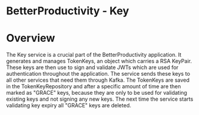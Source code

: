 # BetterProductivity - Key

# Overview

The Key service is a crucial part of the BetterProductivity application. It generates and manages TokenKeys, an object which carries 
a RSA KeyPair. These keys are then use to sign and validate JWTs which are used for authentication throughout the
application. The service sends these keys to all other services that need them through Kafka. The TokenKeys are saved in 
the TokenKeyRepository and after a specific amount of time are then marked as "GRACE" keys, because they are only to be 
used for validating existing keys and not signing any new keys. The next time the service starts validating key expiry 
all "GRACE" keys are deleted.